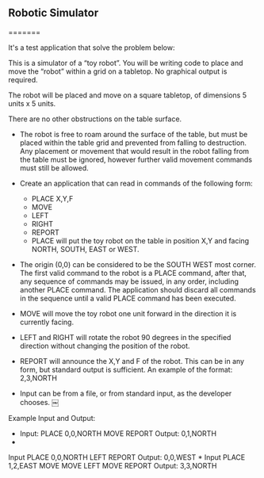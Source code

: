 ## Robotic Simulator
=======

It's a test application that solve the problem below:

This is a simulator of a “toy robot”. You will be writing code to place and move the “robot” within a grid on a tabletop. No graphical output is required.

The robot will be placed and move on a square tabletop, of dimensions 5 units x 5 units.

There are no other obstructions on the table surface.

* The robot is free to roam around the surface of the table, but must be placed within the table grid and prevented from falling to destruction. Any placement or movement that would result in the robot falling from the table must be ignored, however further valid movement commands must still be allowed.

 
* Create an application that can read in commands of the following form: 

	* PLACE X,Y,F
	* MOVE
	* LEFT
	* RIGHT 
	* REPORT
	* PLACE will put the toy robot on the table in position X,Y and facing NORTH, SOUTH, EAST or WEST.
	
* The origin (0,0) can be considered to be the SOUTH WEST most corner.
The first valid command to the robot is a PLACE command, after that, any sequence of commands may be issued, in any order, including another PLACE command. The application should discard all commands in the sequence until a valid PLACE command has been executed.

* MOVE will move the toy robot one unit forward in the direction it is currently facing.
* LEFT and RIGHT will rotate the robot 90 degrees in the specified direction without changing the position of the robot.
* REPORT will announce the X,Y and F of the robot. This can be in any form, but standard output is sufficient. An example of the format: 2,3,NORTH
* Input can be from a file, or from standard input, as the developer chooses.
￼

Example Input and Output: 

* Input:
PLACE 0,0,NORTH
MOVE
REPORT
Output: 
0,1,NORTH
* 
Input
PLACE 0,0,NORTH 
LEFT
REPORT
Output: 
0,0,WEST
* 
Input
PLACE 1,2,EAST 
MOVE
MOVE
LEFT
MOVE
REPORT
Output: 
3,3,NORTH



